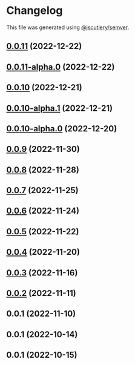 # Changelog

This file was generated using [@jscutlery/semver](https://github.com/jscutlery/semver).

## [0.0.11](https://github.com/otwld/ecosystem/compare/charts-otwld-fr-0.0.11-alpha.0...charts-otwld-fr-0.0.11) (2022-12-22)



## [0.0.11-alpha.0](https://github.com/otwld/ecosystem/compare/charts-otwld-fr-0.0.10...charts-otwld-fr-0.0.11-alpha.0) (2022-12-22)



## [0.0.10](https://github.com/otwld/ecosystem/compare/charts-otwld-fr-0.0.10-alpha.1...charts-otwld-fr-0.0.10) (2022-12-21)



## [0.0.10-alpha.1](https://github.com/otwld/ecosystem/compare/charts-otwld-fr-0.0.10-alpha.0...charts-otwld-fr-0.0.10-alpha.1) (2022-12-21)



## [0.0.10-alpha.0](https://github.com/otwld/ecosystem/compare/charts-otwld-fr-0.0.9...charts-otwld-fr-0.0.10-alpha.0) (2022-12-20)



## [0.0.9](https://github.com/otwld/ecosystem/compare/charts-otwld-fr-0.0.8...charts-otwld-fr-0.0.9) (2022-11-30)



## [0.0.8](https://github.com/otwld/ecosystem/compare/charts-otwld-fr-0.0.7...charts-otwld-fr-0.0.8) (2022-11-28)



## [0.0.7](https://github.com/otwld/ecosystem/compare/charts-otwld-fr-0.0.6...charts-otwld-fr-0.0.7) (2022-11-25)



## [0.0.6](https://github.com/otwld/ecosystem/compare/charts-otwld-fr-0.0.5...charts-otwld-fr-0.0.6) (2022-11-24)



## [0.0.5](https://github.com/otwld/ecosystem/compare/charts-otwld-fr-0.0.4...charts-otwld-fr-0.0.5) (2022-11-22)



## [0.0.4](https://github.com/otwld/ecosystem/compare/charts-otwld-fr-0.0.3...charts-otwld-fr-0.0.4) (2022-11-20)



## [0.0.3](https://github.com/otwld/ecosystem/compare/charts-otwld-fr-0.0.2...charts-otwld-fr-0.0.3) (2022-11-16)



## [0.0.2](https://github.com/otwld/ecosystem/compare/charts-otwld-fr-0.0.1...charts-otwld-fr-0.0.2) (2022-11-11)



## 0.0.1 (2022-11-10)



## 0.0.1 (2022-10-14)



## 0.0.1 (2022-10-15)
